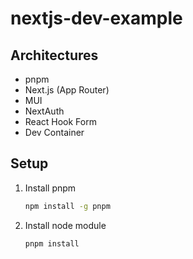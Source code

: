 # nextjs-dev-example

## Architectures

- pnpm
- Next.js (App Router)
- MUI
- NextAuth
- React Hook Form
- Dev Container

## Setup

1. Install pnpm

    ```sh
    npm install -g pnpm
    ```

1. Install node module 

    ```
    pnpm install
    ```